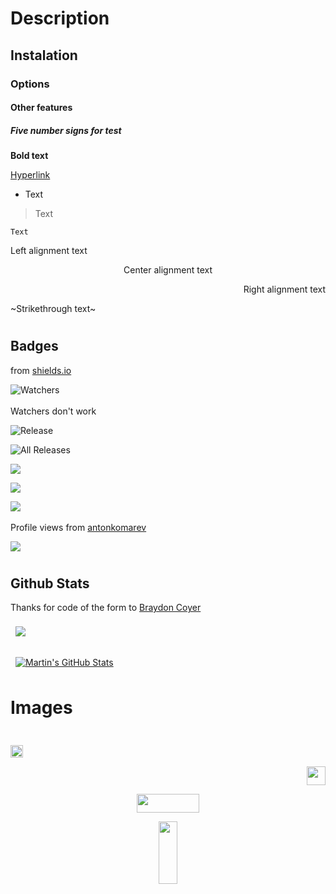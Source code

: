# Description
## Instalation
### Options
#### Other features
##### Five number signs for test

**Bold text**

[Hyperlink](https://github.com/PycmShoma/Text_Formatting)

- Text 

> Text 

` Text `

<p align="left">Left alignment text</p>

<p align="center">Center alignment text</p>

<p align="right">Right alignment text</p>

~Strikethrough text~

#
#
## Badges
from [shields.io](https://github.com/badges/shields)


![Watchers](https://img.shields.io/github/watchers/PycmShoma/Text_Formatting?label=Page%20visitors&cacheSeconds=3600&color=009688&labelColor=orange&logo=github&style=FOR-THE-BADGE)<br></br>Watchers don't work

![Release](https://img.shields.io/github/downloads/PycmShoma/Text_Formatting/latest/total?label=Downloads%20%28Latest%20Release%29&style=plastic)

![All Releases](https://img.shields.io/github/downloads/PycmShoma/Text_Formatting/total?label=Downloads%20%28All%20Releases%29&style=social)


<a href="https://forum.xda-developers.com"><img src="https://img.shields.io/badge/XDA-Thread-yellow?longCache=true&style=flat"> </a>
 
<a href="https://t.me"><img src="https://img.shields.io/badge/Telegram-Channel-blue?longCache=true&style=flat"> </a>

<a href="https://4pda.to/forum/index.php?showtopic=946260"><img src="https://img.shields.io/badge/4PDA%20Forum-Modules%20Thread-009688&style=plastic"> </a>
<br></br>
Profile views from [antonkomarev](https://github.com/antonkomarev/github-profile-views-counter)

 
![](https://komarev.com/ghpvc/?username=PycmShoma&label=PROFILE+VIEWS&style=plastic)

#
#
## Github Stats

Thanks for code of the form to [Braydon Coyer](https://github.com/braydoncoyer)

<a href="https://github.com/PycmShoma">
  <img align="center" style="margin:0.5rem" src="https://github-readme-stats.vercel.app/api/top-langs/?username=PycmShoma&hide=html,css&title_color=ffffff&text_color=c9cacc&icon_color=4AB197&bg_color=1A2B34" />
</a>
<br></br>
<a href="https://github.com/PycmShoma">
  <img align="center" style="margin:0.5rem" src="https://github-readme-stats.vercel.app/api?username=PycmShoma&show_icons=true&line_height=27&count_private=true&title_color=ffffff&text_color=c9cacc&icon_color=4AB097&bg_color=1A2B34" alt="Martin's GitHub Stats" />
</a>

#
#
# Images

<p align="center">
<img width="10" height="10" src="https://github.com/PycmShoma/Text_Formatting/blob/main/img/ball.jpg">
</p>

<p align="left">
<img width="20" height="20" src="https://github.com/PycmShoma/Text_Formatting/blob/main/img/ball.jpg">
</p>

<p align="right">
<img width="30" height="30" src="https://github.com/PycmShoma/Text_Formatting/blob/main/img/ball.jpg">
</p>

<p align="center">
<img width="100" height="30" src="https://github.com/PycmShoma/Text_Formatting/blob/main/img/ball.jpg">
</p>

<p align="center">
<img width="30" height="100" src="https://github.com/PycmShoma/Text_Formatting/blob/main/img/ball.jpg">
</p>
